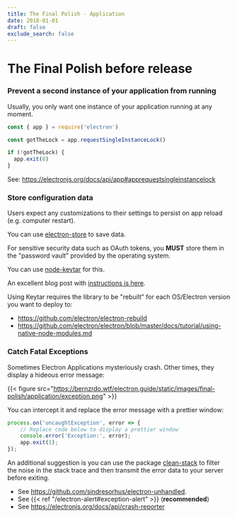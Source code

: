 ```yaml
---
title: The Final Polish - Application
date: 2018-01-01
draft: false
exclude_search: false
---
```


# The Final Polish before release

### **Prevent a second instance of your application from running**

Usually, you only want one instance of your application running at any moment.

```javascript
const { app } = require('electron')

const gotTheLock = app.requestSingleInstanceLock()

if (!gotTheLock) {
  app.exit(0)
}
```

See: https://electronjs.org/docs/api/app#apprequestsingleinstancelock


### **Store configuration data**

Users expect any customizations to their settings to persist on app reload (e.g. computer restart).

You can use [electron-store](https://github.com/sindresorhus/electron-store) to save data.

For sensitive security data such as OAuth tokens, you **MUST** store them in the "password vault" provided by the operating system.

You can use [node-keytar](https://github.com/atom/node-keytar) for this.

An excellent blog post with [instructions is here](https://medium.com/cameron-nokes/how-to-securely-store-sensitive-information-in-electron-with-node-keytar-51af99f1cfc4).

Using Keytar requires the library to be "rebuilt" for each OS/Electron version you want to deploy to:

* https://github.com/electron/electron-rebuild
* https://github.com/electron/electron/blob/master/docs/tutorial/using-native-node-modules.md

### **Catch Fatal Exceptions**

Sometimes Electron Applications mysteriously crash. Other times, they display a hideous error message:

{{< figure src="https://bernzrdo.wtf/electron.guide/static/images/final-polish/application/exception.png" >}}


You can intercept it and replace the error message with a prettier window:

```javascript
process.on('uncaughtException', error => {
	// Replace code below to display a prettier window
	console.error('Exception:', error); 
	app.exit(1);
});
```

An additional suggestion is you can use the package [clean-stack](https://www.npmjs.com/package/clean-stack) to filter the noise in the stack trace and then transmit the error data to your server before exiting.

- See https://github.com/sindresorhus/electron-unhandled.
- See {{< ref "/electron-alert#exception-alert" >}} (**recommended**)
- See https://electronjs.org/docs/api/crash-reporter